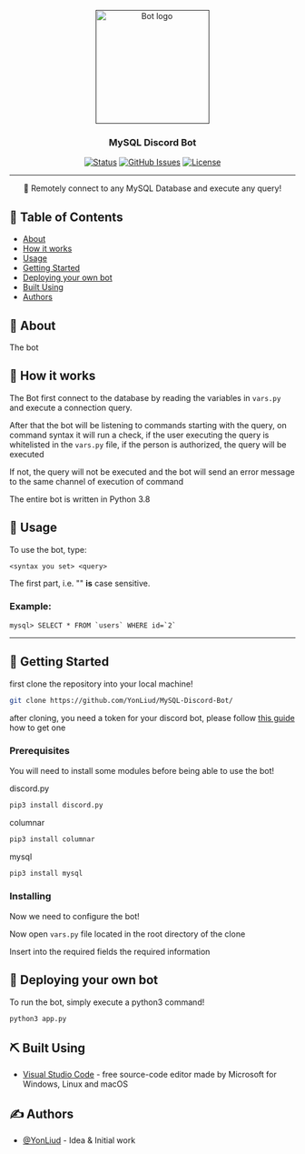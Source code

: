 <p align="center">
  <a href="" rel="noopener">
 <img width=200px height=200px src="https://icons-for-free.com/iconfiles/png/512/development+logo+mysql+icon-1320184807686758112.png" alt="Bot logo"></a>
</p>

<h3 align="center">MySQL Discord Bot</h3>

<div align="center">

[![Status](https://img.shields.io/badge/status-active-success.svg)]()
[![GitHub Issues](https://img.shields.io/github/issues/kylelobo/The-Documentation-Compendium.svg)](https://github.com/YonLiud/MySQL-Discord-Bot/issues)
[![License](https://img.shields.io/badge/license-MIT-blue.svg)](/LICENSE)

</div>

---

<p align="center"> 🤖 Remotely connect to any MySQL Database and execute any query!
    <br> 
</p>

## 📝 Table of Contents

- [About](#about)
- [How it works](#working)
- [Usage](#usage)
- [Getting Started](#getting_started)
- [Deploying your own bot](#deployment)
- [Built Using](#built_using)
- [Authors](#authors)

## 🧐 About <a name = "about"></a>

The bot 

## 💭 How it works <a name = "working"></a>

The Bot first connect to the database by reading the variables in ``vars.py`` and execute a connection query.

After that the bot will be listening to commands starting with the query, on command syntax it will run a check, if the user executing the query is whitelisted in the ``vars.py`` file, if the person is authorized, the query will be executed

If not, the query will not be executed and the bot will send an error message to the same channel of execution of command

The entire bot is written in Python 3.8

## 🎈 Usage <a name = "usage"></a>

To use the bot, type:

```
<syntax you set> <query>
```

The first part, i.e. "<syntax>" **is** case sensitive.

### Example:
```
mysql> SELECT * FROM `users` WHERE id=`2`
```

---

## 🏁 Getting Started <a name = "getting_started"></a>

first clone the repository into your local machine!
```sh
git clone https://github.com/YonLiud/MySQL-Discord-Bot/
```
after cloning, you need a token for your discord bot, please follow [this guide](https://www.writebots.com/discord-bot-token/) how to get one



### Prerequisites

You will need to install some modules before being able to use the bot!

discord.py
```sh
pip3 install discord.py
```

columnar
```sh
pip3 install columnar
```

mysql
```sh 
pip3 install mysql
```

### Installing

Now we need to configure the bot!

Now open ``vars.py`` file located in the root directory of the clone

Insert into the required fields the required information

## 🚀 Deploying your own bot <a name = "deployment"></a>

To run the bot, simply execute a python3 command!
```sh
python3 app.py
```

## ⛏️ Built Using <a name = "built_using"></a>

- [Visual Studio Code](https://github.com/microsoft/vscode) - free source-code editor made by Microsoft for Windows, Linux and macOS

## ✍️ Authors <a name = "authors"></a>

- [@YonLiud](https://github.com/YonLiud) - Idea & Initial work
